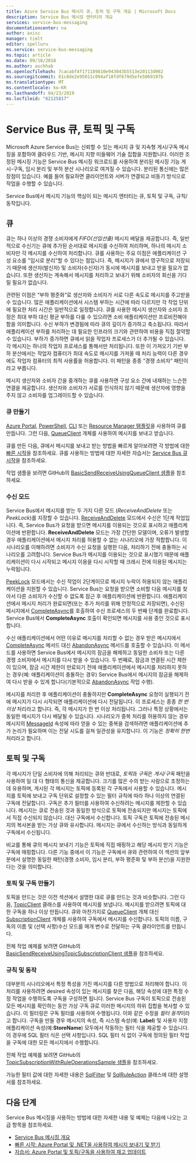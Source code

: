 ```yaml
---
title: Azure Service Bus 메시지 큐, 토픽 및 구독 개요 | Microsoft Docs
description: Service Bus 메시징 엔터티의 개요
services: service-bus-messaging
documentationcenter: na
author: axisc
manager: timlt
editor: spelluru
ms.service: service-bus-messaging
ms.topic: article
ms.date: 09/18/2018
ms.author: aschhab
ms.openlocfilehash: 7cacabf4f171189810e943043b5513e20113d962
ms.sourcegitcommit: 61c8de2e95011c094af18fdf679d5efe5069197b
ms.translationtype: MT
ms.contentlocale: ko-KR
ms.lasthandoff: 04/23/2019
ms.locfileid: "62125817"
---
```

# <a name="service-bus-queues-topics-and-subscriptions"></a>Service Bus 큐, 토픽 및 구독

Microsoft Azure Service Bus는 신뢰할 수 있는 메시지 큐 및 지속형 게시/구독 메시징을 포함하여 클라우드 기반, 메시지 지향 미들웨어 기술 집합을 지원합니다. 이러한 조정된 메시징 기능은 Service Bus 메시징 워크로드를 사용하여 분리된 메시징 기능 게시-구독, 임시 분리 및 부하 분산 시나리오로 여겨질 수 있습니다. 분리된 통신에는 많은 장점이 있습니다. 예를 들어 필요하면 클라이언트와 서버가 연결되고 비동기 방식으로 작업을 수행할 수 있습니다.

Service Bus에서 메시지 기능의 핵심이 되는 메시지 엔터티는 큐, 토픽 및 구독, 규칙/동작입니다.

## <a name="queues"></a>큐

큐는 하나 이상의 경쟁 소비자에게 *FIFO(선입선출)* 메시지 배달을 제공합니다. 즉, 일반적으로 수신기는 큐에 추가된 순서대로 메시지를 수신하여 처리하며, 하나의 메시지 소비자만 각 메시지를 수신하여 처리합니다. 큐를 사용하는 주요 이점은 애플리케이션 구성 요소를 "임시로 분리"할 수 있다는 점입니다. 즉, 메시지가 큐에서 영구적으로 저장되기 때문에 생산자(발신자) 및 소비자(수신자)가 동시에 메시지를 보내고 받을 필요가 없습니다. 또한 생산자는 계속해서 메시지를 처리하고 보내기 위해 소비자의 회신을 기다릴 필요가 없습니다.

관련된 이점은 “부하 평준화”로 생산자와 소비자가 서로 다른 속도로 메시지를 주고받을 수 있습니다. 많은 애플리케이션에서 시스템 부하는 시간에 따라 다르지만 각 작업 단위에 필요한 처리 시간은 일반적으로 일정합니다. 큐를 사용한 메시지 생산자와 소비자 조정은 최대 부하 대신 평균 부하를 다룰 수 있으려면 소비 애플리케이션만 프로비전해야 함을 의미합니다. 수신 부하가 변경됨에 따라 큐의 깊이가 증가하고 축소됩니다. 따라서 애플리케이션 부하를 처리하는 데 필요한 인프라의 크기와 관련하여 비용을 직접 절약할 수 있습니다. 부하가 증가하면 큐에서 읽을 작업자 프로세스가 더 추가될 수 있습니다. 각 메시지는 하나의 작업자 프로세스를 통해서만 처리됩니다. 또한 이 가져오기 기반 부하 분산에서는 작업자 컴퓨터가 최대 속도로 메시지를 가져올 때 처리 능력이 다른 경우에도 작업자 컴퓨터의 최적 사용률을 허용합니다. 이 패턴을 종종 “경쟁 소비자” 패턴이라고 부릅니다.

메시지 생산자와 소비자 간을 중개하는 큐를 사용하면 구성 요소 간에 내재하는 느슨한 연결을 제공합니다. 생산자와 소비자가 서로를 인식하지 않기 때문에 생산자에 영향을 주지 않고 소비자를 업그레이드할 수 있습니다.

### <a name="create-queues"></a>큐 만들기

[Azure Portal](service-bus-quickstart-portal.md), [PowerShell](service-bus-quickstart-powershell.md), [CLI](service-bus-quickstart-cli.md) 또는 [Resource Manager 템플릿](service-bus-resource-manager-namespace-queue.md)을 사용하여 큐를 만듭니다. 그런 다음, [QueueClient](/dotnet/api/microsoft.azure.servicebus.queueclient) 개체를 사용하여 메시지를 보내고 받습니다.

큐를 만든 다음, 큐에서 메시지를 보내고 받는 방법을 빠르게 알아보려면 각 방법에 대한 [빠른 시작](service-bus-quickstart-portal.md)을 참조하세요. 큐를 사용하는 방법에 대한 자세한 자습서는 [Service Bus 큐 시작](service-bus-dotnet-get-started-with-queues.md)을 참조하세요.

작업 샘플을 보려면 GitHub의 [BasicSendReceiveUsingQueueClient 샘플](https://github.com/Azure/azure-service-bus/tree/master/samples/DotNet/GettingStarted/Microsoft.Azure.ServiceBus/BasicSendReceiveUsingQueueClient)을 참조하세요.

### <a name="receive-modes"></a>수신 모드

Service Bus에서 메시지를 받는 두 가지 다른 모드 (*ReceiveAndDelete* 또는 *PeekLock*)를 지정할 수 있습니다. [ReceiveAndDelete](/dotnet/api/microsoft.azure.servicebus.receivemode) 모드에서 수신은 1단계 작업입니다. 즉, Service Bus가 요청을 받으면 메시지를 이용되는 것으로 표시하고 애플리케이션에 반환합니다. **ReceiveAndDelete** 모드는 가장 간단한 모델이며, 오류가 발생할 경우 애플리케이션에서 메시지 처리를 허용할 수 없는 시나리오에 가장 적합합니다. 이 시나리오를 이해하려면 소비자가 수신 요청을 실행한 다음, 처리하기 전에 충돌하는 시나리오를 고려합니다. Service Bus가 메시지를 이용되는 것으로 표시했기 때문에 애플리케이션이 다시 시작되고 메시지 이용을 다시 시작할 때 크래시 전에 이용된 메시지는 누락됩니다.

[PeekLock](/dotnet/api/microsoft.azure.servicebus.receivemode) 모드에서는 수신 작업이 2단계이므로 메시지 누락이 허용되지 않는 애플리케이션을 지원할 수 있습니다. Service Bus는 요청을 받으면 소비할 다음 메시지를 찾아서 다른 소비자가 수신할 수 없도록 잠근 후 애플리케이션에 반환합니다. 애플리케이션에서 메시지 처리가 완료되면(또는 추가 처리를 위해 안정적으로 저장되면), 수신된 메시지에서 [CompleteAsync](/dotnet/api/microsoft.azure.servicebus.queueclient.completeasync)를 호출하여 수신 프로세스의 두 번째 단계를 완료합니다. Service Bus에서 **CompleteAsync** 호출이 확인되면 메시지를 사용 중인 것으로 표시합니다.

수신 애플리케이션에서 어떤 이유로 메시지를 처리할 수 없는 경우 받은 메시지에서 [CompleteAsync](/dotnet/api/microsoft.azure.servicebus.queueclient.completeasync) 메서드 대신 [AbandonAsync](/dotnet/api/microsoft.azure.servicebus.queueclient.abandonasync) 메서드를 호출할 수 있습니다. 이 메서드를 사용하면 Service Bus에서 메시지의 잠금을 해제하고 동일한 소비자 또는 다른 경쟁 소비자에서 메시지를 다시 받을 수 있습니다. 두 번째로, 잠금과 연결된 시간 제한이 있으며, 잠금 시간 제한이 만료되기 전에 애플리케이션에서 메시지를 처리하지 못하는 경우(예: 애플리케이션이 충돌하는 경우) Service Bus에서 메시지의 잠금을 해제하여 다시 받을 수 있게 합니다(기본적으로 [AbandonAsync](/dotnet/api/microsoft.azure.servicebus.queueclient.abandonasync) 작업 수행).

메시지를 처리한 후 애플리케이션이 충돌하지만 **CompleteAsync** 요청이 실행되기 전에 메시지가 다시 시작되면 애플리케이션에 다시 전달됩니다. 이 프로세스는 종종 *한 번 이상* 처리라고 합니다. 즉, 각 메시지가 한 번 이상 처리됩니다. 그러나 특정 상황에서는 동일한 메시지가 다시 배달될 수 있습니다. 시나리오가 중복 처리를 허용하지 않는 경우 메시지의 [MessageId](/dotnet/api/microsoft.azure.servicebus.message.messageid) 속성에 따라 얻을 수 있는 중복을 검색하려면 애플리케이션에 추가 논리가 필요하며 이는 전달 시도를 걸쳐 일관성을 유지합니다. 이 기능은 *정확히 한번* 처리라고 합니다.

## <a name="topics-and-subscriptions"></a>토픽 및 구독

각 메시지가 단일 소비자에 의해 처리되는 큐와 반대로, *토픽*과 *구독*은 *게시/구독* 패턴을 사용하여 일 대 다 형태의 통신을 제공합니다. 크기를 많은 수의 받는 사람으로 조정하는 데 유용하며, 게시된 각 메시지는 토픽에 등록된 각 구독에서 사용할 수 있습니다. 메시지를 토픽에 보내고 구독 단위로 설정할 수 있는 필터 규칙에 따라 하나 이상의 연결된 구독에 전달합니다. 구독은 추가 필터를 사용하여 수신하려는 메시지를 제한할 수 있습니다. 메시지는 큐로 전송된 것과 동일한 방식으로 토픽에 전송되지만 메시지는 토픽에서 직접 수신되지 않습니다. 대신 구독에서 수신합니다. 토픽 구독은 토픽에 전송된 메시지의 복사본을 받는 가상 큐와 유사합니다. 메시지는 큐에서 수신하는 방식과 동일하게 구독에서 수신됩니다.

비교를 통해 큐의 메시지 보내기 기능은 토픽에 직접 매핑하고 해당 메시지 받기 기능은 구독에 매핑합니다. 다른 기능 중에서 이 기능은 구독에서 큐와 관련하여 이 섹션의 앞부분에서 설명한 동일한 패턴(경쟁 소비자, 임시 분리, 부하 평준화 및 부하 분산)을 지원한다는 것을 의미합니다.

### <a name="create-topics-and-subscriptions"></a>토픽 및 구독 만들기

토픽을 만드는 것은 이전 섹션에서 설명한 대로 큐를 만드는 것과 비슷합니다. 그런 다음, [TopicClient](/dotnet/api/microsoft.azure.servicebus.topicclient) 클래스를 사용하여 메시지를 보냅니다. 메시지를 받으려면 토픽에 대한 구독을 하나 이상 만듭니다. 큐와 마찬가지로 [QueueClient](/dotnet/api/microsoft.azure.servicebus.queueclient) 개체 대신 [SubscriptionClient](/dotnet/api/microsoft.azure.servicebus.subscriptionclient) 개체를 사용하여 구독에서 메시지를 수신합니다. 토픽의 이름, 구독의 이름 및 (선택 사항)수신 모드를 매개 변수로 전달하는 구독 클라이언트를 만듭니다.

전체 작업 예제를 보려면 GitHub의 [BasicSendReceiveUsingTopicSubscriptionClient 샘플](https://github.com/Azure/azure-service-bus/tree/master/samples/DotNet/GettingStarted/Microsoft.Azure.ServiceBus/BasicSendReceiveUsingTopicSubscriptionClient)을 참조하세요.

### <a name="rules-and-actions"></a>규칙 및 동작

대부분의 시나리오에서 특정 특성을 가진 메시지를 다른 방법으로 처리해야 합니다. 이 처리를 사용하려면 desired 속성이 있는 메시지를 찾은 다음, 해당 속성에 대한 특정 수정 작업을 수행하도록 구독을 구성하면 됩니다. Service Bus 구독이 토픽으로 전송된 모든 메시지를 확인하는 동안 가상 구독 큐로 이러한 메시지의 하위 집합을 복사할 수 있습니다. 이 필터링은 구독 필터를 사용하여 수행됩니다. 이와 같은 수정을 *필터 동작*이라고 합니다. 구독을 만들 경우 메시지의 속성, 즉 시스템 속성(예: **Label**) 및 사용자 지정 애플리케이션 속성(예:**StoreName**) 모두에서 작동하는 필터 식을 제공할 수 있습니다. 이 경우에 SQL 필터 식은 선택 사항입니다. SQL 필터 식 없이 구독에 정의된 필터 작업을 구독에 대한 모든 메시지에서 수행합니다.

전체 작업 예제를 보려면 GitHub의 [TopicSubscriptionWithRuleOperationsSample 샘플](https://github.com/Azure/azure-service-bus/tree/master/samples/DotNet/GettingStarted/Microsoft.Azure.ServiceBus/TopicSubscriptionWithRuleOperationsSample)을 참조하세요.

가능한 필터 값에 대한 자세한 내용은 [SqlFilter](/dotnet/api/microsoft.azure.servicebus.sqlfilter) 및 [SqlRuleAction](/dotnet/api/microsoft.azure.servicebus.sqlruleaction) 클래스에 대한 설명서를 참조하세요.

## <a name="next-steps"></a>다음 단계

Service Bus 메시징을 사용하는 방법에 대한 자세한 내용 및 예제는 다음에 나오는 고급 항목을 참조하세요.

* [Service Bus 메시징 개요](service-bus-messaging-overview.md)
* [빠른 시작: Azure Portal 및 .NET을 사용하여 메시지 보내기 및 받기](service-bus-quickstart-portal.md)
* [자습서: Azure Portal 및 토픽/구독을 사용하여 재고 업데이트](service-bus-tutorial-topics-subscriptions-portal.md)


